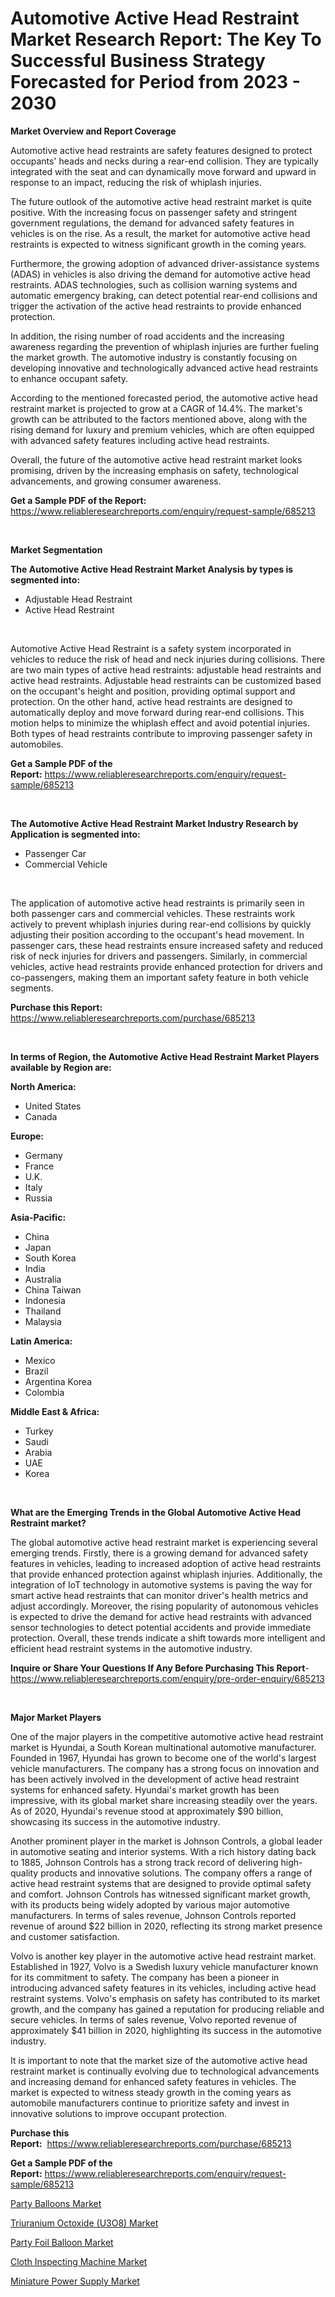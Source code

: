 <p><h1>Automotive Active Head Restraint Market Research Report: The Key To Successful Business Strategy Forecasted for Period from 2023 - 2030</h1></p><p><strong>Market Overview and Report Coverage</strong></p>
<p><p>Automotive active head restraints are safety features designed to protect occupants' heads and necks during a rear-end collision. They are typically integrated with the seat and can dynamically move forward and upward in response to an impact, reducing the risk of whiplash injuries.</p><p>The future outlook of the automotive active head restraint market is quite positive. With the increasing focus on passenger safety and stringent government regulations, the demand for advanced safety features in vehicles is on the rise. As a result, the market for automotive active head restraints is expected to witness significant growth in the coming years.</p><p>Furthermore, the growing adoption of advanced driver-assistance systems (ADAS) in vehicles is also driving the demand for automotive active head restraints. ADAS technologies, such as collision warning systems and automatic emergency braking, can detect potential rear-end collisions and trigger the activation of the active head restraints to provide enhanced protection.</p><p>In addition, the rising number of road accidents and the increasing awareness regarding the prevention of whiplash injuries are further fueling the market growth. The automotive industry is constantly focusing on developing innovative and technologically advanced active head restraints to enhance occupant safety.</p><p>According to the mentioned forecasted period, the automotive active head restraint market is projected to grow at a CAGR of 14.4%. The market's growth can be attributed to the factors mentioned above, along with the rising demand for luxury and premium vehicles, which are often equipped with advanced safety features including active head restraints.</p><p>Overall, the future of the automotive active head restraint market looks promising, driven by the increasing emphasis on safety, technological advancements, and growing consumer awareness.</p></p>
<p><strong>Get a Sample PDF of the Report:</strong> <a href="https://www.reliableresearchreports.com/enquiry/request-sample/685213">https://www.reliableresearchreports.com/enquiry/request-sample/685213</a></p>
<p>&nbsp;</p>
<p><strong>Market Segmentation</strong></p>
<p><strong>The Automotive Active Head Restraint Market Analysis by types is segmented into:</strong></p>
<p><ul><li>Adjustable Head Restraint</li><li>Active Head Restraint</li></ul></p>
<p>&nbsp;</p>
<p><p>Automotive Active Head Restraint is a safety system incorporated in vehicles to reduce the risk of head and neck injuries during collisions. There are two main types of active head restraints: adjustable head restraints and active head restraints. Adjustable head restraints can be customized based on the occupant's height and position, providing optimal support and protection. On the other hand, active head restraints are designed to automatically deploy and move forward during rear-end collisions. This motion helps to minimize the whiplash effect and avoid potential injuries. Both types of head restraints contribute to improving passenger safety in automobiles.</p></p>
<p><strong>Get a Sample PDF of the Report:</strong>&nbsp;<a href="https://www.reliableresearchreports.com/enquiry/request-sample/685213">https://www.reliableresearchreports.com/enquiry/request-sample/685213</a></p>
<p>&nbsp;</p>
<p><strong>The Automotive Active Head Restraint Market Industry Research by Application is segmented into:</strong></p>
<p><ul><li>Passenger Car</li><li>Commercial Vehicle</li></ul></p>
<p>&nbsp;</p>
<p><p>The application of automotive active head restraints is primarily seen in both passenger cars and commercial vehicles. These restraints work actively to prevent whiplash injuries during rear-end collisions by quickly adjusting their position according to the occupant's head movement. In passenger cars, these head restraints ensure increased safety and reduced risk of neck injuries for drivers and passengers. Similarly, in commercial vehicles, active head restraints provide enhanced protection for drivers and co-passengers, making them an important safety feature in both vehicle segments.</p></p>
<p><strong>Purchase this Report:</strong>&nbsp; <a href="https://www.reliableresearchreports.com/purchase/685213">https://www.reliableresearchreports.com/purchase/685213</a></p>
<p>&nbsp;</p>
<p><strong>In terms of Region, the Automotive Active Head Restraint Market Players available by Region are:</strong></p>
<p>
    <p> <strong> North America: </strong>
        <ul>
            <li>United States</li>
            <li>Canada</li>
        </ul>
        </p> 
    <p> <strong> Europe: </strong>
        <ul>
            <li>Germany</li>
            <li>France</li>
            <li>U.K.</li>
            <li>Italy</li>
            <li>Russia</li>
        </ul>
        </p> 
    <p> <strong> Asia-Pacific: </strong>
        <ul>
            <li>China</li>
            <li>Japan</li>
            <li>South Korea</li>
            <li>India</li>
            <li>Australia</li>
            <li>China Taiwan</li>
            <li>Indonesia</li>
            <li>Thailand</li>
            <li>Malaysia</li>
        </ul>
        </p> 
    <p> <strong> Latin America: </strong>
        <ul>
            <li>Mexico</li>
            <li>Brazil</li>
            <li>Argentina Korea</li>
            <li>Colombia</li>
        </ul>
        </p> 
    <p> <strong> Middle East & Africa: </strong>
        <ul>
            <li>Turkey</li>
            <li>Saudi</li>
            <li>Arabia</li>
            <li>UAE</li>
            <li>Korea</li>
        </ul>
    </p>
    </p>
<p>&nbsp;</p>
<p><strong>What are the Emerging Trends in the Global Automotive Active Head Restraint market?</strong></p>
<p><p>The global automotive active head restraint market is experiencing several emerging trends. Firstly, there is a growing demand for advanced safety features in vehicles, leading to increased adoption of active head restraints that provide enhanced protection against whiplash injuries. Additionally, the integration of IoT technology in automotive systems is paving the way for smart active head restraints that can monitor driver's health metrics and adjust accordingly. Moreover, the rising popularity of autonomous vehicles is expected to drive the demand for active head restraints with advanced sensor technologies to detect potential accidents and provide immediate protection. Overall, these trends indicate a shift towards more intelligent and efficient head restraint systems in the automotive industry.</p></p>
<p><strong>Inquire or Share Your Questions If Any Before Purchasing This Report</strong>- <a href="https://www.reliableresearchreports.com/enquiry/pre-order-enquiry/685213">https://www.reliableresearchreports.com/enquiry/pre-order-enquiry/685213</a></p>
<p>&nbsp;</p>
<p><strong>Major Market Players</strong></p>
<p><p>One of the major players in the competitive automotive active head restraint market is Hyundai, a South Korean multinational automotive manufacturer. Founded in 1967, Hyundai has grown to become one of the world's largest vehicle manufacturers. The company has a strong focus on innovation and has been actively involved in the development of active head restraint systems for enhanced safety. Hyundai's market growth has been impressive, with its global market share increasing steadily over the years. As of 2020, Hyundai's revenue stood at approximately $90 billion, showcasing its success in the automotive industry.</p><p>Another prominent player in the market is Johnson Controls, a global leader in automotive seating and interior systems. With a rich history dating back to 1885, Johnson Controls has a strong track record of delivering high-quality products and innovative solutions. The company offers a range of active head restraint systems that are designed to provide optimal safety and comfort. Johnson Controls has witnessed significant market growth, with its products being widely adopted by various major automotive manufacturers. In terms of sales revenue, Johnson Controls reported revenue of around $22 billion in 2020, reflecting its strong market presence and customer satisfaction.</p><p>Volvo is another key player in the automotive active head restraint market. Established in 1927, Volvo is a Swedish luxury vehicle manufacturer known for its commitment to safety. The company has been a pioneer in introducing advanced safety features in its vehicles, including active head restraint systems. Volvo's emphasis on safety has contributed to its market growth, and the company has gained a reputation for producing reliable and secure vehicles. In terms of sales revenue, Volvo reported revenue of approximately $41 billion in 2020, highlighting its success in the automotive industry.</p><p>It is important to note that the market size of the automotive active head restraint market is continually evolving due to technological advancements and increasing demand for enhanced safety features in vehicles. The market is expected to witness steady growth in the coming years as automobile manufacturers continue to prioritize safety and invest in innovative solutions to improve occupant protection.</p></p>
<p><strong>Purchase this Report:</strong>&nbsp;&nbsp;<a href="https://www.reliableresearchreports.com/purchase/685213">https://www.reliableresearchreports.com/purchase/685213</a></p>
<p></p>
<p><strong>Get a Sample PDF of the Report:</strong>&nbsp;<a href="https://www.reliableresearchreports.com/enquiry/request-sample/685213">https://www.reliableresearchreports.com/enquiry/request-sample/685213</a></p>
<p><p><a href="https://www.linkedin.com/pulse/party-balloons-market-share-amp-new-trends-analysis-report/">Party Balloons Market</a></p><p><a href="https://github.com/RoccoManning/Market-Research-Report-List-2/blob/main/triuranium-octoxide-u3o8-market.md">Triuranium Octoxide (U3O8) Market</a></p><p><a href="https://www.linkedin.com/pulse/party-foil-balloon-market-challenges-opportunities-growth/">Party Foil Balloon Market</a></p><p><a href="https://medium.com/@madelynyost/cloth-inspecting-machine-market-share-evolution-and-market-growth-trends-2023-2030-d8bf62fa99da">Cloth Inspecting Machine Market</a></p><p><a href="https://medium.com/@hazelbrakus/miniature-power-supply-market-insights-into-market-cagr-market-trends-and-growth-strategies-869d5a8329d1">Miniature Power Supply Market</a></p></p>